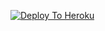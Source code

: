 [![Deploy To Heroku](https://www.herokucdn.com/deploy/button.svg)](https://heroku.com/deploy?template=https://github.com/Sandeep0132/txt_leech)

